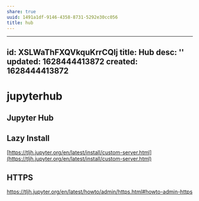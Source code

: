 ```yaml
---
share: true
uuid: 1491a1df-9146-4358-8731-5292e30cc056
title: hub
---
```

---
id: XSLWaThFXQVkquKrrCQlj
title: Hub
desc: ''
updated: 1628444413872
created: 1628444413872
---
# jupyterhub
Jupyter Hub
-----------

Lazy Install
------------

[https://tljh.jupyter.org/en/latest/install/custom-server.html](https://tljh.jupyter.org/en/latest/install/custom-server.html)

HTTPS
-----
https://tljh.jupyter.org/en/latest/howto/admin/https.html#howto-admin-https